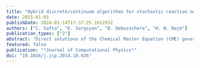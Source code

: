 ```yaml
---
title: "Hybrid discrete/continuum algorithms for stochastic reaction networks"
date: 2015-01-01
publishDate: 2024-01-14T17:37:25.161293Z
authors: ["C. Safta", "K. Sargsyan", "B. Debusschere", "H. N. Najm"]
publication_types: ["2"]
abstract: "Direct solutions of the Chemical Master Equation (CME) governing Stochastic Reaction Networks (SRNs) are generally prohibitively expensive due to excessive numbers of possible discrete states in such systems. To enhance computational efficiency we develop a hybrid approach where the evolution of states with low molecule counts is treated with the discrete CME model while that of states with large molecule counts is modeled by the continuum Fokker–Planck equation. The Fokker–Planck equation is discretized using a 2nd order finite volume approach with appropriate treatment of flux components. The numerical construction at the interface between the discrete and continuum regions implements the transfer of probability reaction by reaction according to the stoichiometry of the system. The performance of this novel hybrid approach is explored for a two-species circadian model with computational efficiency gains of about one order of magnitude."
featured: false
publication: "*Journal of Computational Physics*"
doi: "10.1016/j.jcp.2014.10.026"
---
```


